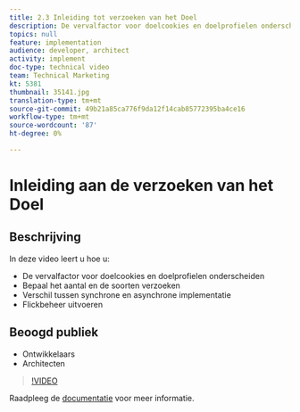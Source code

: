 ```yaml
---
title: 2.3 Inleiding tot verzoeken van het Doel
description: De vervalfactor voor doelcookies en doelprofielen onderscheiden, het aantal en de typen aanvragen bepalen, onderscheid maken tussen synchrone en asynchrone implementatie, flikkerbeheer verduidelijken
topics: null
feature: implementation
audience: developer, architect
activity: implement
doc-type: technical video
team: Technical Marketing
kt: 5381
thumbnail: 35141.jpg
translation-type: tm+mt
source-git-commit: 49b21a85ca776f9da12f14cab85772395ba4ce16
workflow-type: tm+mt
source-wordcount: '87'
ht-degree: 0%

---
```



# Inleiding aan de verzoeken van het Doel

## Beschrijving

In deze video leert u hoe u:

* De vervalfactor voor doelcookies en doelprofielen onderscheiden
* Bepaal het aantal en de soorten verzoeken
* Verschil tussen synchrone en asynchrone implementatie
* Flickbeheer uitvoeren

## Beoogd publiek

* Ontwikkelaars
* Architecten

>[!VIDEO](https://video.tv.adobe.com/v/35141/?quality=12)

Raadpleeg de [documentatie](https://docs.adobe.com/content/help/en/target/using/implement-target/implementing-target.html) voor meer informatie.
